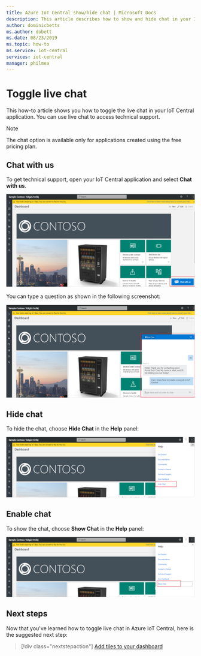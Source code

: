 ```yaml
---
title: Azure IoT Central show/hide chat | Microsoft Docs
description: This article describes how to show and hide chat in your IoT Central application. You can use live chat to access technical support.
author: dominicbetts
ms.author: dobett
ms.date: 08/23/2019
ms.topic: how-to
ms.service: iot-central
services: iot-central
manager: philmea
---
```


# Toggle live chat

This how-to article shows you how to toggle the live chat in your IoT Central application. You can use live chat to access technical support.

> [!NOTE]
> The chat option is available only for applications created using the free pricing plan.

## Chat with us

To get technical support, open your IoT Central application and select **Chat with us**.

![Chat with us](media/howto-show-hide-chat/chat-with-us.png)

You can type a question as shown in the following screenshot:

!["Configure Device Details" form with details for settings and properties](media/howto-show-hide-chat/sample-chat.png)

## Hide chat

To hide the chat, choose **Hide Chat** in the **Help** panel:

 ![Hide Chat](media/howto-show-hide-chat/hide-chat.png)

## Enable chat

To show the chat, choose **Show Chat** in the **Help** panel:

 ![Show Chat](media/howto-show-hide-chat/show-chat.png)

## Next steps

Now that you've learned how to toggle live chat in Azure IoT Central, here is the suggested next step:

> [!div class="nextstepaction"]
> [Add tiles to your dashboard](howto-add-tiles-to-your-dashboard.md)
